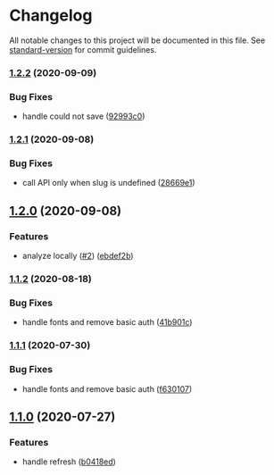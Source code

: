 # Changelog

All notable changes to this project will be documented in this file. See [standard-version](https://github.com/conventional-changelog/standard-version) for commit guidelines.

### [1.2.2](https://github.com/nuxt-company/vue-telemetry-extensions/compare/v1.2.1...v1.2.2) (2020-09-09)


### Bug Fixes

* handle could not save ([92993c0](https://github.com/nuxt-company/vue-telemetry-extensions/commit/92993c0e349ca93661c67185dbd672527a6f8255))

### [1.2.1](https://github.com/nuxt-company/vue-telemetry-extensions/compare/v1.2.0...v1.2.1) (2020-09-08)


### Bug Fixes

* call API only when slug is undefined ([28669e1](https://github.com/nuxt-company/vue-telemetry-extensions/commit/28669e1ddbbc0ed21dc6bb5306eb62f8007782b4))

## [1.2.0](https://github.com/nuxt-company/vue-telemetry-extensions/compare/v1.1.2...v1.2.0) (2020-09-08)


### Features

* analyze locally ([#2](https://github.com/nuxt-company/vue-telemetry-extensions/issues/2)) ([ebdef2b](https://github.com/nuxt-company/vue-telemetry-extensions/commit/ebdef2bc968336c9a16d78a7743cf67cbd1df6b1))

### [1.1.2](https://github.com/nuxt-company/vue-telemetry-extensions/compare/v1.1.0...v1.1.2) (2020-08-18)


### Bug Fixes

* handle fonts and remove basic auth ([41b901c](https://github.com/nuxt-company/vue-telemetry-extensions/commit/41b901c1275e53c3b53bcaec90ebd2e3456d146c))

### [1.1.1](https://github.com/nuxt-company/vue-telemetry-extensions/compare/v1.1.0...v1.1.1) (2020-07-30)


### Bug Fixes

* handle fonts and remove basic auth ([f630107](https://github.com/nuxt-company/vue-telemetry-extensions/commit/f630107e69e6c08f37a65c252ac2696f80549512))

## [1.1.0](https://github.com/nuxt-company/vue-telemetry-extensions/compare/v1.0.0...v1.1.0) (2020-07-27)


### Features

* handle refresh ([b0418ed](https://github.com/nuxt-company/vue-telemetry-extensions/commit/b0418ed08adb75bbbbe5ba52fe14c399c3ca6f62))
